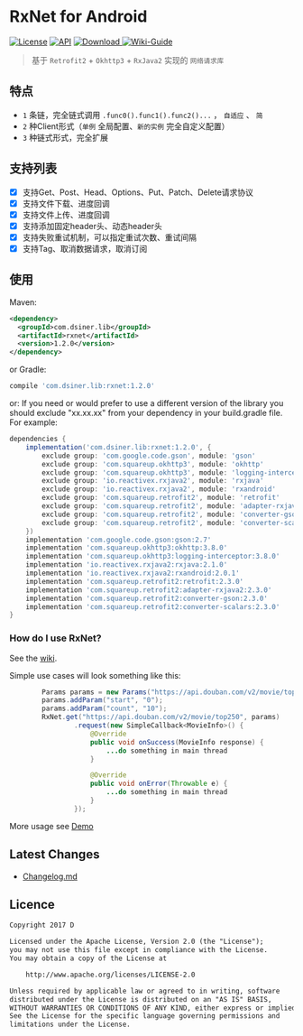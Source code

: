 # RxNet for Android

[![License](https://img.shields.io/badge/license-Apache%202-green.svg)](https://www.apache.org/licenses/LICENSE-2.0)
[![API](https://img.shields.io/badge/API-9%2B-green.svg?style=flat)](https://android-arsenal.com/api?level=9)
[![Download](https://api.bintray.com/packages/dsiner/maven/rxnet/images/download.svg) ](https://bintray.com/dsiner/maven/rxnet/_latestVersion)
[![Wiki-Guide](https://img.shields.io/badge/Wiki-Guide-brightgreen.svg)](https://github.com/Dsiner/RxNet/wiki)

> 基于 `Retrofit2` + `Okhttp3` + `RxJava2` 实现的 `网络请求库`

## 特点
-  `1` 条链，完全链式调用 `.func0().func1().func2()...` ， `自适应` 、 `简`
-  `2` 种Client形式（`单例` 全局配置、`新的实例` 完全自定义配置）
-  `3` 种链式形式，完全扩展

## 支持列表
- [x] 支持Get、Post、Head、Options、Put、Patch、Delete请求协议
- [x] 支持文件下载、进度回调
- [x] 支持文件上传、进度回调
- [x] 支持添加固定header头、动态header头
- [x] 支持失败重试机制，可以指定重试次数、重试间隔
- [x] 支持Tag、取消数据请求，取消订阅

## 使用
Maven:
```xml
<dependency>
  <groupId>com.dsiner.lib</groupId>
  <artifactId>rxnet</artifactId>
  <version>1.2.0</version>
</dependency>
```
or Gradle:
```groovy
compile 'com.dsiner.lib:rxnet:1.2.0'
```

or:
If you need or would prefer to use a different version of the library you should exclude "xx.xx.xx" from your dependency in your build.gradle file.
For example:

```groovy
dependencies {
    implementation('com.dsiner.lib:rxnet:1.2.0', {
        exclude group: 'com.google.code.gson', module: 'gson'
        exclude group: 'com.squareup.okhttp3', module: 'okhttp'
        exclude group: 'com.squareup.okhttp3', module: 'logging-interceptor'
        exclude group: 'io.reactivex.rxjava2', module: 'rxjava'
        exclude group: 'io.reactivex.rxjava2', module: 'rxandroid'
        exclude group: 'com.squareup.retrofit2', module: 'retrofit'
        exclude group: 'com.squareup.retrofit2', module: 'adapter-rxjava2'
        exclude group: 'com.squareup.retrofit2', module: 'converter-gson'
        exclude group: 'com.squareup.retrofit2', module: 'converter-scalars'
    })
    implementation 'com.google.code.gson:gson:2.7'
    implementation 'com.squareup.okhttp3:okhttp:3.8.0'
    implementation 'com.squareup.okhttp3:logging-interceptor:3.8.0'
    implementation 'io.reactivex.rxjava2:rxjava:2.1.0'
    implementation 'io.reactivex.rxjava2:rxandroid:2.0.1'
    implementation 'com.squareup.retrofit2:retrofit:2.3.0'
    implementation 'com.squareup.retrofit2:adapter-rxjava2:2.3.0'
    implementation 'com.squareup.retrofit2:converter-gson:2.3.0'
    implementation 'com.squareup.retrofit2:converter-scalars:2.3.0'
}
```

### How do I use RxNet?

See the [wiki](app/src/main/java/com/d/rxnet/MainActivity.java).

Simple use cases will look something like this:
```java
        Params params = new Params("https://api.douban.com/v2/movie/top250");
        params.addParam("start", "0");
        params.addParam("count", "10");
        RxNet.get("https://api.douban.com/v2/movie/top250", params)
                .request(new SimpleCallback<MovieInfo>() {
                    @Override
                    public void onSuccess(MovieInfo response) {
                        ...do something in main thread
                    }

                    @Override
                    public void onError(Throwable e) {
                        ...do something in main thread
                    }
                });
```

More usage see [Demo](app/src/main/java/com/d/rxnet/MainActivity.java)

## Latest Changes
- [Changelog.md](CHANGELOG.md)

## Licence

```txt
Copyright 2017 D

Licensed under the Apache License, Version 2.0 (the "License");
you may not use this file except in compliance with the License.
You may obtain a copy of the License at

    http://www.apache.org/licenses/LICENSE-2.0

Unless required by applicable law or agreed to in writing, software
distributed under the License is distributed on an "AS IS" BASIS,
WITHOUT WARRANTIES OR CONDITIONS OF ANY KIND, either express or implied.
See the License for the specific language governing permissions and
limitations under the License.
```
